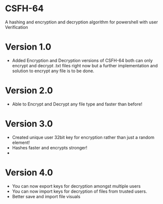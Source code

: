 # CSFH-64
A hashing and encryption and decryption algorithm for powershell with user Verification

# Version 1.0
* Added Encryption and Decryption versions of CSFH-64 both can only encrypt and decrypt .txt files right now but a further implementation and solution to encrypt any file is to be done.

# Version 2.0
* Able to Encrypt and Decrypt any file type and faster than before!

# Version 3.0
* Created unique user 32bit key for encryption rather than just a random element!
* Hashes faster and encrypts stronger!
* 
# Version 4.0
* You can now export keys for decryption amongst multiple users
* You can now import keys for decryption of files from trusted users.
* Better save and import file visuals

